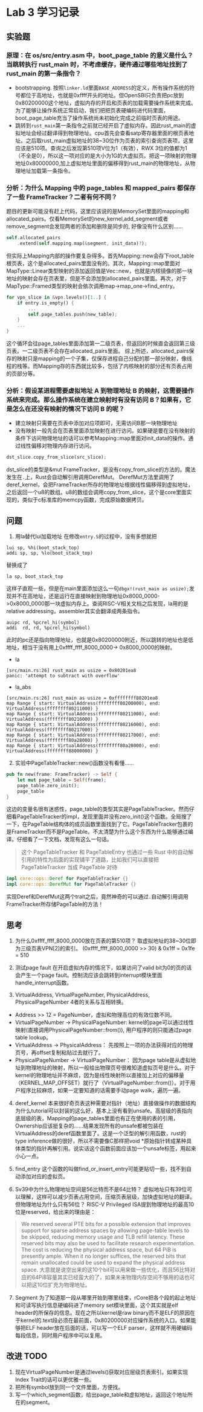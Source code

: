 # Lab 3 学习记录

## 实验题
### 原理：在 os/src/entry.asm 中，boot_page_table 的意义是什么？当跳转执行 rust_main 时，不考虑缓存，硬件通过哪些地址找到了 rust_main 的第一条指令？
- bootstrapping. 按照`linker.ld`里面`BASE_ADDRESS`的定义，所有操作系统的符号都位于高地址，也就是0xffff开头的地址。但OpenSBI只负责把pc放到0x80200000这个地址，虚拟内存的开启和页表的加载需要操作系统来完成。为了能够让操作系统正常启动，我们把把页表硬编码进代码里面，boot_page_table充当了操作系统尚未初始化完成之前临时页表的用途。
- 跳转到`rust_main`第一条指令之前就已经开启了虚拟内存。因此rust_main的虚拟地址会经过翻译得到物理地址。cpu首先会查看satp寄存器里面的根页表地址。之后取rust_main虚拟地址的38~30位作为页表的索引查询页表项，这里应该是510项。查询之后发现第510项V位为1（有效），RWX 3位的值都为1（不全是0），所以这一项对应的是大小为1G的大虚拟页。把这一项映射的物理地址0x80000000,加上虚拟地址里面的偏移得到rust_main的物理地址，从物理地址加载第一条指令。

### 分析：为什么 Mapping 中的 page_tables 和 mapped_pairs 都保存了一些 FrameTracker？二者有何不同？
题目的更新可能没有赶上代码，这里应该说的是MemorySet里面的mapping和allocated_pairs。仅看MemorySet的new_kernel,add_segment或者remove_segment会发现两者的添加和删除是同步的, 好像没有什么区别……
```Rust
self.allocated_pairs
    .extend(self.mapping.map(&segment, init_data)?);
```
但实际上Mapping内部的操作要复杂得多。首先Mapping::new会存下root_table根页表，这个是allocated_pairs里面没有的。其次，Mapping::map里面对MapType::Linear类型映射的添加返回值是Vec::new，也就是内核镜像的那一块地址的映射会存在页表里，但是不会添加到allocated_pairs里面。再次，对于MapType::Framed类型的映射会依次调用map->map_one->find_entry。
```Rust
for vpn_slice in &vpn.levels()[1..] {
    if entry.is_empty() {
        ...
        self.page_tables.push(new_table);
    }
    ...
}
```
这个循环会往page_tables里面添加第一二级页表，但返回的时候直会返回第三级页表。一二级页表不会存在allocated_pairs里面。
综上所述，allocated_pairs保存的映射只是mapping的一个子集，仅保存进程自己分配的那一部分映射，像线程的栈等。而Mapping存的东西就比较多，包括了内核映射的部分还有页表占用的页部分等。

### 分析：假设某进程需要虚拟地址 A 到物理地址 B 的映射，这需要操作系统来完成。那么操作系统在建立映射时有没有访问 B？如果有，它是怎么在还没有映射的情况下访问 B 的呢？
- 建立映射只需要在页表中添加对应项即可，无需访问B那一块物理地址
- 没有映射一般先会在页表里面添加映射在进行访问。如果硬是要在没有映射的条件下访问物理地址的话可以参考Mapping::map里面对init_data的操作。通过线性偏移对物理内存进行访问。
```Rust
dst_slice.copy_from_slice(src_slice);
```
dst_slice的类型是&mut FrameTracker，是没有copy_from_slice的方法的。魔法发生在`.`上，Rust会自动解引用调用DerefMut。 DerefMut方法里调用了deref_kernel，会把FrameTracker所存的物理地址根据线性偏移得到虚拟地址，之后返回一个u8的数组。u8的数组会调用copy_from_slice，这个是core里面实现的，类似于c标准库的memcpy函数，完成原始数据拷贝。


## 问题
1. 用la替代lui加载地址
在修改`entry.S`的过程中，没有多想就把
```
lui sp, %hi(boot_stack_top)
addi sp, sp, %lo(boot_stack_top)
```
替换成了
```
la sp, boot_stack_top
```
这样子直观一些，但是在main里面添加这么一句`dbgx!(rust_main as usize);`发现并不在高地址，还是运行在直接映射到物理地址0x8000_0000->0x8000_0000那一块虚拟内存上。查阅RISC-V相关文档之后发现，la用的是relative addressing，assembler其实会翻译成两条指令。
```
auipc rd, %pcrel_hi(symbol)
addi  rd, rd, %pcrel_hi(symbol)
```
此时的pc还是指向物理地址，也就是0x80200000附近，所以跳转的地址也是低地址，相当于没有用上0xffff_ffff_8000_0000-> 0x8000_0000的映射。
- la
```
[src/main.rs:26] rust_main as usize = 0x80201ea8
panic: 'attempt to subtract with overflow'
```
- la_abs
```
[src/main.rs:26] rust_main as usize = 0xffffffff80201ea8
map Range { start: VirtualAddress(ffffffff80200000), end: VirtualAddress(ffffffff80211000) }
map Range { start: VirtualAddress(ffffffff80211000), end: VirtualAddress(ffffffff80216000) }
map Range { start: VirtualAddress(ffffffff80216000), end: VirtualAddress(ffffffff80217000) }
map Range { start: VirtualAddress(ffffffff80217000), end: VirtualAddress(ffffffff80a28000) }
map Range { start: VirtualAddress(ffffffff80a28000), end: VirtualAddress(ffffffff88000000) }
```
2. 实验中PageTableTracker::new()函数没有看懂……
```Rust
pub fn new(frame: FrameTracker) -> Self {
    let mut page_table = Self(frame);
    page_table.zero_init();
    page_table
}
```
这边的变量名很有迷惑性，page_table的类型其实是PageTableTracker。然而仔细看PageTableTracker的impl，发现里面并没有zero_init()这个函数。全局搜了一下，在PageTable结构体的成员函数里面找到了它。PageTableTracker包裹的是FrameTracker而不是PageTable。不太清楚为什么这个东西为什么能够通过编译。仔细看了一下文档，发现有这么一句话。
> 这个 PageTableTracker 和 PageTableEntry 也通过一些 Rust 中的自动解引用的特性为后面的实现铺平了道路，比如我们可以直接把 PageTableTracker 当成 PageTable 对待
```Rust
impl core::ops::Deref for PageTableTracker {}
impl core::ops::DerefMut for PageTableTracker {}
```
实现Deref和DerefMut这两个trait之后，竟然神奇的可以通过`.`自动解引用调用FrameTracker所存储PageTable的方法！

## 思考
1. 为什么0xffff_ffff_8000_0000放在页表的第510项？
取虚拟地址的38~30位即为三级页表VPN[2]的索引。
(0xffff_ffff_8000_0000 >> 30) & 0x1ff = 0x1fe = 510

2. 测试page fault
在开启虚拟内存的情况下，如果访问了valid bit为0的页的话会产生一个page fault。控制流应该会跳转到interrupt模块里面handle_interrupt函数。

3. VirtualAddress, VirtualPageNumber, PhysicalAddress, PhysicalPageNumber 4者的关系与互相转换。
- Address >> 12 = PageNumber，虚拟和物理高位的有效位数不同。
- VirtualPageNumber -> PhysicalPageNumber: kernel的page可以通过线性映射(直接调用PhysicalPageNumber::from()), 用户程序的则只能通过page table lookup。
- VirtualAddress -> PhysicalAddress：
先按照上一项的办法获得对应的物理页号，再offset复制粘贴过去就行了。
- PhysicalPageNumber -> VirtualPageNumber：
因为page table是从虚拟地址到物理地址的映射，所以一般给出物理页号很难知道虚拟页号是什么。对于kernel的物理地址并不麻烦，因为是线性映射所以直接加上对应的偏移量（KERNEL_MAP_OFFSET）就行了（VirtualPageNumber::from<PhysicalPageNumber>()）。对于用户程序比较麻烦，如果一定要知道的话需要手动page walk，遍历一遍。

4. deref_kernel
本来很好奇页表这种需要对指针（地址）直接做操作的数据结构为什么tutorial可以封装的这么好，基本上没有看到unsafe。高层级的表指向底层级的表，Mapping的page_tables里面也有正在使用的表的引用，Ownership应该挺复杂的……结果发现所有的unsafe都被包装在VirtualAddress的deref函数里面了。这是一个泛型的解引用函数，rust的type inference做的很好，所以不需要像C那样把void *原始指针转成某种具体类型的指针再解引用。说实话这个函数前面应该加一个unsafe标签，用起来小心一点。

5. find_entry
这个函数的叫做find_or_insert_entry可能更贴切一些，找不到自动添加对应的虚拟页。

6. Sv39中为什么物理地址空间是56比特而不是64比特？
虚拟地址只有39位可以理解，这样可以减少页表占用空间，压缩页表层级，加快虚拟地址的翻译。但物理地址为什么只有56位？
RISC-V Privileged ISA提到物理地址的最高10位是reserved，给出来的理由是：
> We reserved several PTE bits for a possible extension that improves support for sparse address spaces by allowing page-table levels to be skipped, reducing memory usage and TLB refill latency. These reserved bits may also be used to facilitate research experimentation.  The cost is reducing the physical address space, but 64 PiB is presently ample.  When it no longer suffices, the reserved bits that remain unallocated could be used to expand the physical address space.
大意就是说空出来的这10个bit可以用来做一些优化，而且56比特对应的64PiB容量其实已经蛮大的了，如果未来物理内存空间不够用的话也可以把这10位扩充为物理地址。

7. Segment
为了知道那一段从哪里开始到哪里结束，rCore把各个段的起止地址和可读写执行信息硬编码进了memory set模块里面，这个其实就是elf header的所保存的信息。现在之所以kernel是raw binary而不是ELF的原因在于kernel的.text段必须在最前面，0x80200000对应操作系统的入口。如果能够把ELF header放在后面的话，可以写一个ELF parser，这样就不用硬编码每段信息，同时用户程序中可以复用。

## 改进 TODO
1. 现在VirtualPageNumber是通过levels()获取对应层级页表索引。如果实现Index Trait的话可以更优雅一些。
2. 把所有symbol放到同一个文件里面，方便找。
3. 写一个which_segment函数，给出page_table和虚拟地址，返回这个地址所在的segment。
